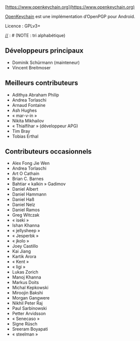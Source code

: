 [//]: # (NOTE : veuillez mettre chaque phrase dans sa propre ligne. Transifex met chaque ligne dans son propre champ de traduction !)

[https://www.openkeychain.org](https://www.openkeychain.org)

[OpenKeychain](https://www.openkeychain.org) est une implémentation d’OpenPGP pour Android.

Licence : GPLv3+

[//] : # (NOTE : tri alphabétique)

## Développeurs principaux
  * Dominik Schürmann (mainteneur)
  * Vincent Breitmoser

## Meilleurs contributeurs
  * Adithya Abraham Philip
  * Andrea Torlaschi
  * Arnaud Fontaine
  * Ash Hughes
  * « mar-v-in »
  * Nikita Mikhailov
  * « Thialfihar » (développeur APG)
  * Tim Bray
  * Tobias Erthal

## Contributeurs occasionnels
  * Alex Fong Jie Wen
  * Andrea Torlaschi
  * Art O Cathain
  * Brian C. Barnes
  * Bahtiar « kalkin » Gadimov
  * Daniel Albert
  * Daniel Hammann
  * Daniel Haß
  * Daniel Nelz
  * Daniel Ramos
  * Greg Witczak
  * « iseki »
  * Ishan Khanna
  * « jellysheep »
  * « Jesperbk »
  * « jkolo »
  * Joey Castillo
  * Kai Jiang
  * Kartik Arora
  * « Kent »
  * « ligi »
  * Lukas Zorich
  * Manoj Khanna
  * Markus Doits
  * Michal Kepkowski
  * Miroojin Bakshi
  * Morgan Gangwere
  * Nikhil Peter Raj
  * Paul Sarbinowski
  * Petter Arvidsson
  * « Senecaso »
  * Signe Rüsch
  * Sreeram Boyapati
  * « steelman »